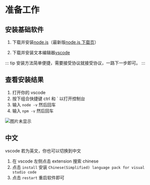 # 准备工作

## 安装基础软件

1. 下载并安装[node.js](https://nodejs.org/dist/v10.15.1/node-v10.15.1-x64.msi)（最新版[node.js 下载页](https://nodejs.org/zh-cn/)）

2. 下载并安装文本编辑器[vscode](https://code.visualstudio.com/)

::: tip
安装方法简单便捷，需要接受协议就接受协议，一路下一步即可。
:::

## 查看安装结果

1. 打开你的 vscode
2. 按下组合快捷键 ctrl 和 ` 以打开控制台
3. 输入 `node -v` 然后回车
4. 输入 `npm -v` 然后回车

<img :src="$withBase('/start/vscode.png')" alt="图片未显示">

## 中文

vscode 若为英文，你也可以切换到中文

1. 在 vscode 左侧点击 extension 搜索 chinese
2. 点击 `install` 安装 `Chinese(Simplified) language pack for visual studio code`
3. 点击 `restart` 重启软件即可
